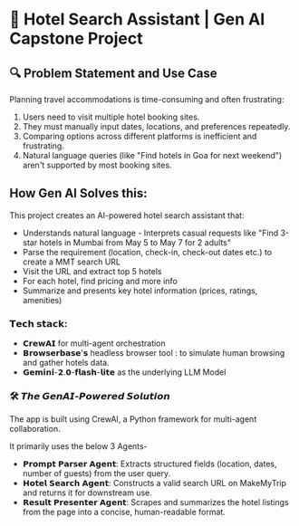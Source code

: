 # 🏨 Hotel Search Assistant | Gen AI Capstone Project

## 🔍 Problem Statement and Use Case
Planning travel accommodations is time-consuming and often frustrating:

1. Users need to visit multiple hotel booking sites.
2. They must manually input dates, locations, and preferences repeatedly.
3. Comparing options across different platforms is inefficient and frustrating.
4. Natural language queries (like "Find hotels in Goa for next weekend") aren't supported by most booking sites.


## How Gen AI Solves this:

This project creates an AI-powered hotel search assistant that:

- Understands natural language - Interprets casual requests like "Find 3-star hotels in Mumbai from May 5 to May 7 for 2 adults"
- Parse the requirement (location, check-in, check-out dates etc.) to create a MMT search URL
- Visit the URL and extract top 5 hotels
- For each hotel, find pricing and more info
- Summarize and presents key hotel information (prices, ratings, amenities)


### 𝗧𝗲𝗰𝗵 𝘀𝘁𝗮𝗰𝗸:
- 𝗖𝗿𝗲𝘄𝗔𝗜 for multi-agent orchestration
- 𝗕𝗿𝗼𝘄𝘀𝗲𝗿𝗯𝗮𝘀𝗲'𝘀 headless browser tool : to simulate human browsing and gather hotels data.
- 𝗚𝗲𝗺𝗶𝗻𝗶-𝟮.𝟬-𝗳𝗹𝗮𝘀𝗵-𝗹𝗶𝘁𝗲 as the underlying LLM Model


### 🛠️ 𝙏𝙝𝙚 𝙂𝙚𝙣𝘼𝙄-𝙋𝙤𝙬𝙚𝙧𝙚𝙙 𝙎𝙤𝙡𝙪𝙩𝙞𝙤𝙣
The app is built using CrewAI, a Python framework for multi-agent collaboration. 

It primarily uses the below 3 Agents-

- 𝗣𝗿𝗼𝗺𝗽𝘁 𝗣𝗮𝗿𝘀𝗲𝗿 𝗔𝗴𝗲𝗻𝘁: Extracts structured fields (location, dates, number of guests) from the user query.
- 𝗛𝗼𝘁𝗲𝗹 𝗦𝗲𝗮𝗿𝗰𝗵 𝗔𝗴𝗲𝗻𝘁: Constructs a valid search URL on MakeMyTrip and returns it for downstream use.
- 𝗥𝗲𝘀𝘂𝗹𝘁 𝗣𝗿𝗲𝘀𝗲𝗻𝘁𝗲𝗿 𝗔𝗴𝗲𝗻𝘁: Scrapes and summarizes the hotel listings from the page into a concise, human-readable format.
